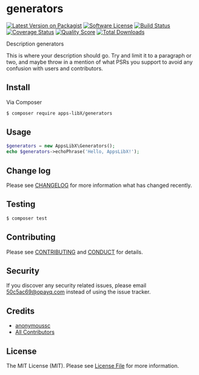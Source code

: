 # generators

[![Latest Version on Packagist][ico-version]][link-packagist]
[![Software License][ico-license]](LICENSE.md)
[![Build Status][ico-travis]][link-travis]
[![Coverage Status][ico-scrutinizer]][link-scrutinizer]
[![Quality Score][ico-code-quality]][link-code-quality]
[![Total Downloads][ico-downloads]][link-downloads]

Description generators

This is where your description should go. Try and limit it to a paragraph or two, and maybe throw in a mention of what
PSRs you support to avoid any confusion with users and contributors.

## Install

Via Composer

``` bash
$ composer require apps-libX/generators
```

## Usage

``` php
$generators = new AppsLibX\Generators();
echo $generators->echoPhrase('Hello, AppsLibX!');
```

## Change log

Please see [CHANGELOG](CHANGELOG.md) for more information what has changed recently.

## Testing

``` bash
$ composer test
```

## Contributing

Please see [CONTRIBUTING](CONTRIBUTING.md) and [CONDUCT](CONDUCT.md) for details.

## Security

If you discover any security related issues, please email 50c5ac69@opayq.com instead of using the issue tracker.

## Credits

- [anonymoussc][link-author]
- [All Contributors][link-contributors]

## License

The MIT License (MIT). Please see [License File](LICENSE.md) for more information.

[ico-version]: https://img.shields.io/packagist/v/apps-libX/generators.svg?style=flat-square
[ico-license]: https://img.shields.io/badge/license-MIT-brightgreen.svg?style=flat-square
[ico-travis]: https://img.shields.io/travis/apps-libX/generators/master.svg?style=flat-square
[ico-scrutinizer]: https://img.shields.io/scrutinizer/coverage/g/apps-libX/generators.svg?style=flat-square
[ico-code-quality]: https://img.shields.io/scrutinizer/g/apps-libX/generators.svg?style=flat-square
[ico-downloads]: https://img.shields.io/packagist/dt/apps-libX/generators.svg?style=flat-square

[link-packagist]: https://packagist.org/packages/apps-libX/generators
[link-travis]: https://travis-ci.org/apps-libX/generators
[link-scrutinizer]: https://scrutinizer-ci.com/g/apps-libX/generators/code-structure
[link-code-quality]: https://scrutinizer-ci.com/g/apps-libX/generators
[link-downloads]: https://packagist.org/packages/apps-libX/generators
[link-author]: https://github.com/apps-libX
[link-contributors]: ../../contributors
